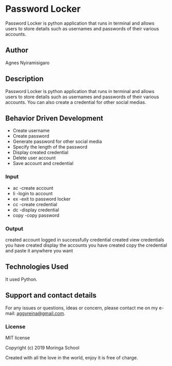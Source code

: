 # Password Locker

Password Locker is python application that runs in terminal and allows users to store details such as usernames and passwords of their various accounts.

## Author

Agnes Nyiramisigaro

## Description

Password Locker is python application that runs in terminal and allows users to store details such as usernames and passwords of their various accounts. You can also create a credential for other social medias.

## Behavior Driven Development


* Create username
* Create password
* Generate password for other social media
* Specify the length of the password
* Display created credential
* Delete user account
* Save account and credential

### Input

* ac -create account
* li -login to account
* ex -exit to password locker
* cc -create credential
* dc -display credential
* copy -copy password

### Output

  created account
  logged in successfully
  credential created
  view credentials you have created 
  display the accounts you have created
  copy the credential and paste it anywhere you want

## Technologies Used

It used Python.

## Support and contact details

For any issues or questions, ideas or concern, please contact me on my e-mail: aggyreina@gmail.com.

### License

MIT license

Copyright (c) 2019 Moringa School

Created with all the love in the world, enjoy it is free of charge.
